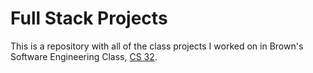 # Full Stack Projects
This is a repository with all of the class projects I worked on in Brown's Software Engineering Class, [CS 32](https://cs0320.github.io/). 

